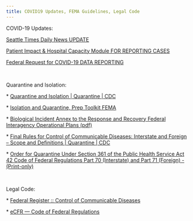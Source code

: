 ```yaml
---
title: COVID19 Updates, FEMA Guidelines, Legal Code
---
```


COVID-19 Updates:

[Seattle Times Daily News
UPDATE](https://www.seattletimes.com/seattle-news/health/coronavirus-daily-news-updates-march-31-what-to-know-today-about-covid-19-in-the-seattle-area-washington-state-and-the-nation/)

[Patient Impact & Hospital Capacity Module FOR REPORTING
CASES](https://www.cdc.gov/nhsn/acute-care-hospital/covid19/index.html )

[Federal Request for COVID-19 DATA
REPORTING](https://www.gnyha.org/news/federal-request-for-covid-19-data/)

 

Quarantine and Isolation:

\* [Quarantine and Isolation \| Quarantine \|
CDC](https://www.cdc.gov/quarantine/index.html)

\* [Isolation and Quarantine, Prep Toolkit
FEMA](https://rtlt.preptoolkit.fema.gov/Public/Resource/ViewFile/12-508-1134?type=Pdf&p=12)

\* [Biological Incident Annex to the Response and Recovery Federal Interagency
Operational Plans
(pdf)](https://www.fema.gov/media-library-data/1511178017324-92a7a7f808b3f03e5fa2f8495bdfe335/BIA_Annex_Final_1-23-17_(508_Compliant_6-28-17).pdf)

\* [Final Rules for Control of Communicable Diseases: Interstate and Foreign –
Scope and Definitions \| Quarantine \|
CDC](https://www.cdc.gov/quarantine/final-rules-control-communicable-diseases.html)

\* [Order for Quarantine Under Section 361 of the Public Health Service Act 42
Code of Federal Regulations Part 70 (Interstate) and Part 71 (Foreign) -
(Print-only)](https://www.cdc.gov/quarantine/pdf/Public-Health-Order_Generic_FINAL_02-13-2020-p.pdf)

 

Legal Code:

\* [Federal Register :: Control of Communicable
Diseases](https://www.federalregister.gov/documents/2017/01/19/2017-00615/control-of-communicable-diseases)

\* [eCFR — Code of Federal
Regulations](https://gov.ecfr.io/cgi-bin/text-idx?SID=bdc5f4e1e3307d76ebc660a2ffc91540&mc=true&node=pt42.1.70&rgn=div5)

 

 
-
